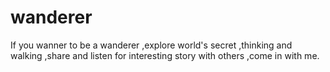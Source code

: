 # wanderer
If you wanner to be a wanderer ,explore world's secret ,thinking and walking ,share and listen for interesting story with others ,come in with me.
